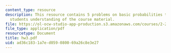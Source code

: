 ```yaml
---
content_type: resource
description: This resource contains 5 problems on basic probabilities to test the
  students understanding of the course material.
file: https://ol-ocw-studio-app-production.s3.amazonaws.com/courses/2-22-design-principles-for-ocean-vehicles-13-42-spring-2005/ad36c1831a7ed059080069a26c8e3e27_hw3.pdf
file_type: application/pdf
resourcetype: Document
title: hw3.pdf
uid: ad36c183-1a7e-d059-0800-69a26c8e3e27
---
```


